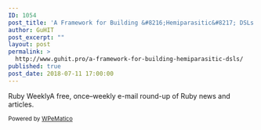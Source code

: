 ```yaml
---
ID: 1054
post_title: 'A Framework for Building &#8216;Hemiparasitic&#8217; DSLs'
author: GuHIT
post_excerpt: ""
layout: post
permalink: >
  http://www.guhit.pro/a-framework-for-building-hemiparasitic-dsls/
published: true
post_date: 2018-07-11 17:00:00
---
```

Ruby WeeklyA free, once&ndash;weekly e-mail round-up of Ruby news and articles.<p class="wpematico_credit"><small>Powered by <a href="http://www.wpematico.com" target="_blank">WPeMatico</a></small></p>